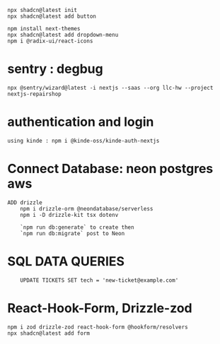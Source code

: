     npx shadcn@latest init
    npx shadcn@latest add button

    npm install next-themes
    npx shadcn@latest add dropdown-menu
    npm i @radix-ui/react-icons

#   sentry : degbug
    npx @sentry/wizard@latest -i nextjs --saas --org llc-hw --project nextjs-repairshop

#   authentication and login
    using kinde : npm i @kinde-oss/kinde-auth-nextjs

#   Connect Database: neon postgres aws
    ADD drizzle
        npm i drizzle-orm @neondatabase/serverless
        npm i -D drizzle-kit tsx dotenv

        `npm run db:generate` to create then 
        `npm run db:migrate` post to Neon
#   SQL DATA QUERIES
        UPDATE TICKETS SET tech = 'new-ticket@example.com'

#    React-Hook-Form, Drizzle-zod
    npm i zod drizzle-zod react-hook-form @hookform/resolvers
    npx shadcn@latest add form